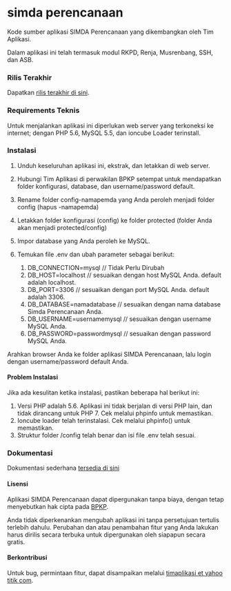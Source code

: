 # simda perencanaan
Kode sumber aplikasi SIMDA Perencanaan yang dikembangkan oleh Tim Aplikasi.

Dalam aplikasi ini telah termasuk modul RKPD, Renja, Musrenbang, SSH, dan ASB.

### Rilis Terakhir

Dapatkan [rilis terakhir di sini](https://github.com/simda-id/simcan/releases).

### Requirements Teknis
Untuk menjalankan aplikasi ini diperlukan web server yang terkoneksi ke internet; dengan PHP 5.6, MySQL 5.5, dan ioncube Loader terinstall.

### Instalasi

1. Unduh keseluruhan aplikasi ini, ekstrak, dan letakkan di web server.
2. Hubungi Tim Aplikasi di perwakilan BPKP setempat untuk mendapatkan folder konfigurasi, database, dan username/password default.
3. Rename folder config-namapemda yang Anda peroleh menjadi folder config (hapus -namapemda)
4. Letakkan folder konfigurasi (config) ke folder protected (folder Anda akan menjadi protected/config)
5. Impor database yang Anda peroleh ke MySQL.
6. Temukan file .env dan ubah parameter sebagai berikut:

	1. DB_CONNECTION=mysql // Tidak Perlu Dirubah
	2. DB_HOST=localhost	// sesuaikan dengan host MySQL Anda. default adalah localhost.
	3. DB_PORT=3306 // sesuaikan dengan port MySQL Anda. default adalah 3306.
	4. DB_DATABASE=namadatabase // sesuaikan dengan nama database Simda Perencanaan Anda.
	5. DB_USERNAME=usernamemysql // sesuaikan dengan username MySQL Anda.
	6. DB_PASSWORD=passwordmysql // sesuaikan dengan password MySQL Anda.

Arahkan browser Anda ke folder aplikasi SIMDA Perencanaan, lalu login dengan username/password default Anda.

#### Problem Instalasi

Jika ada kesulitan ketika instalasi, pastikan beberapa hal berikut ini:
1. Versi PHP adalah 5.6. Aplikasi ini tidak berjalan di versi PHP lain, dan tidak dirancang untuk PHP 7. Cek melalui phpinfo untuk memastikan.
2. Ioncube loader telah terinstalasi. Cek melalui phpinfo() untuk memastikan.
3. Struktur folder /config telah benar dan isi file .env telah sesuai.

### Dokumentasi

Dokumentasi sederhana [tersedia di sini](https://github.com/simda-id/simcan/wiki)


#### Lisensi
Aplikasi SIMDA Perencanaan dapat dipergunakan tanpa biaya, dengan tetap menyebutkan hak cipta pada [BPKP](http://www.bpkp.go.id).

Anda tidak diperkenankan mengubah aplikasi ini tanpa persetujuan tertulis terlebih dahulu. Perubahan dan atau penambahan fitur yang Anda lakukan harus dirilis secara terbuka untuk dipergunakan oleh siapapun secara gratis.

#### Berkontribusi
Untuk bug, permintaan fitur, dapat disampaikan melalui [timaplikasi et yahoo titik com](http://www.simda-online.com).
